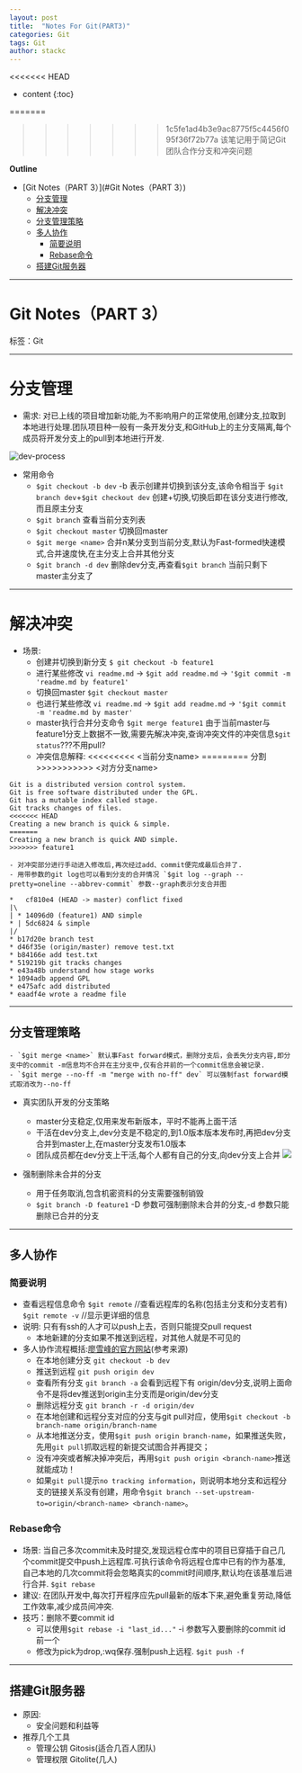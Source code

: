 ```yaml
---
layout: post
title:  "Notes For Git(PART3)"
categories: Git
tags: Git
author: stackc
---
```


<<<<<<< HEAD
* content
{:toc}

=======
>>>>>>> 1c5fe1ad4b3e9ac8775f5c4456f095f36f72b77a
>该笔记用于简记Git团队合作分支和冲突问题




**Outline**

- [Git Notes（PART 3）](#Git Notes（PART 3）)
	- [分支管理](#分支管理)
	- [解决冲突](#解决冲突)
	- [分支管理策略](#分支管理策略)
	- [多人协作](#多人协作)
		- [简要说明](#简要说明)
		- [Rebase命令](#Rebase命令)
	- [搭建Git服务器](#搭建Git服务器)



---

# Git Notes（PART 3）

标签：Git

---

# 分支管理

- 需求: 对已上线的项目增加新功能,为不影响用户的正常使用,创建分支,拉取到本地进行处理.团队项目种一般有一条开发分支,和GitHub上的主分支隔离,每个成员将开发分支上的pull到本地进行开发.

![dev-process](resources/dev-process.JPG)

- 常用命令
	- `$git checkout -b dev` -b 表示创建并切换到该分支,该命令相当于 `$git branch dev`+`$git checkout dev` 创建+切换,切换后即在该分支进行修改,而且原主分支
	- `$git branch` 查看当前分支列表
	- `$git checkout master` 切换回master
	- `$git merge <name>` 合并n某分支到当前分支,默认为Fast-formed快速模式,合并速度快,在主分支上合并其他分支
	- `$git branch -d dev` 删除dev分支,再查看`$git branch` 当前只剩下master主分支了

---

# 解决冲突

- 场景:
	- 创建并切换到新分支 `$ git checkout -b feature1`
	- 进行某些修改 `vi readme.md` -> `$git add readme.md` -> `'$git commit -m 'readme.md by feature1'` 
	- 切换回master `$git checkout master` 
	- 也进行某些修改 `vi readme.md` -> `$git add readme.md` -> `'$git commit -m 'readme.md by master'` 
	- master执行合并分支命令 `$git merge feature1` 由于当前master与feature1分支上数据不一致,需要先解决冲突,查询冲突文件的冲突信息`$git status`???不用pull?
	- 冲突信息解释: <<<<<<<<< <当前分支name> ========= 分割 >>>>>>>>>>> <对方分支name>
```
Git is a distributed version control system.
Git is free software distributed under the GPL.
Git has a mutable index called stage.
Git tracks changes of files.
<<<<<<< HEAD
Creating a new branch is quick & simple.
=======
Creating a new branch is quick AND simple.
>>>>>>> feature1
```
	- 对冲突部分进行手动进入修改后,再次经过add、commit便完成最后合并了.
	- 用带参数的git log也可以看到分支的合并情况 `$git log --graph --pretty=oneline --abbrev-commit` 参数--graph表示分支合并图

```
*   cf810e4 (HEAD -> master) conflict fixed
|\  
| * 14096d0 (feature1) AND simple
* | 5dc6824 & simple
|/  
* b17d20e branch test
* d46f35e (origin/master) remove test.txt
* b84166e add test.txt
* 519219b git tracks changes
* e43a48b understand how stage works
* 1094adb append GPL
* e475afc add distributed
* eaadf4e wrote a readme file
```

---

## 分支管理策略

	- `$git merge <name>` 默认事Fast forward模式，删除分支后，会丢失分支内容,即分支中的commit -m信息均不合并在主分支中,仅有合并前的一个commit信息会被记录.
	- `$git merge --no-ff -m "merge with no-ff" dev` 可以强制fast forward模式取消改为--no-ff


- 真实团队开发的分支策略
	- master分支稳定,仅用来发布新版本，平时不能再上面干活
	- 干活在dev分支上,dev分支是不稳定的,到1.0版本版本发布时,再把dev分支合并到master上,在master分支发布1.0版本
	- 团队成员都在dev分支上干活,每个人都有自己的分支,向dev分支上合并
![](resources/group-dev.png)
	
- 强制删除未合并的分支
	- 用于任务取消,包含机密资料的分支需要强制销毁
	- `$git branch -D feature1` -D 参数可强制删除未合并的分支,-d 参数只能删除已合并的分支

---

## 多人协作

### 简要说明

- 查看远程信息命令
`$git remote` //查看远程库的名称(包括主分支和分支若有)
`$git remote -v` //显示更详细的信息
- 说明: 只有有ssh的人才可以push上去，否则只能提交pull request
	- 本地新建的分支如果不推送到远程，对其他人就是不可见的
- 多人协作流程概括:[廖雪峰的官方网站](https://www.liaoxuefeng.com/wiki/0013739516305929606dd18361248578c67b8067c8c017b000/0013760174128707b935b0be6fc4fc6ace66c4f15618f8d000)(参考来源)
	- 在本地创建分支 `git checkout -b dev`
	- 推送到远程 `git push origin dev`
	- 查看所有分支 `git branch -a` 会看到远程下有 origin/dev分支,说明上面命令不是将dev推送到origin主分支而是origin/dev分支
	- 删除远程分支 `git branch -r -d origin/dev`
	- 在本地创建和远程分支对应的分支与git pull对应，使用`$git checkout -b branch-name origin/branch-name`
	- 从本地推送分支，使用`$git push origin branch-name`，如果推送失败，先用`git pull`抓取远程的新提交试图合并再提交；
	- 没有冲突或者解决掉冲突后，再用`$git push origin <branch-name>`推送就能成功！
	- 如果`git pull`提示`no tracking information`，则说明本地分支和远程分支的链接关系没有创建，用命令`$git branch --set-upstream-to=origin/<branch-name> <branch-name>`。

### Rebase命令

- 场景: 当自己多次commit未及时提交,发现远程仓库中的项目已穿插于自己几个commit提交中push上远程库.可执行该命令将远程仓库中已有的作为基准,自己本地的几次commit将会忽略真实的commit时间顺序,默认均在该基准后进行合并.
`$git rebase`
- 建议: 在团队开发中,每次打开程序应先pull最新的版本下来,避免重复劳动,降低工作效率,减少成员间冲突.
- 技巧：删除不要commit id
	- 可以使用`$git rebase -i "last_id..."` -i 参数写入要删除的commit id前一个
	- 修改为pick为drop,:wq保存.强制push上远程. `$git push -f` 

---

## 搭建Git服务器

- 原因:
	- 安全问题和利益等
- 推荐几个工具
	- 管理公钥 Gitosis(适合几百人团队)
	- 管理权限 Gitolite(几人)